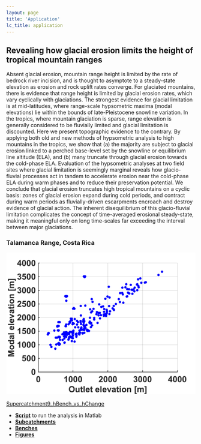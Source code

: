 ```yaml
---
layout: page
title: 'Application'
lc_title: application
---
```


## Revealing how glacial erosion limits the height of tropical mountain ranges


Absent glacial erosion, mountain range height is limited by the 
rate of bedrock river incision, and is thought
to asymptote to a steady-state elevation as erosion and rock uplift rates converge. 
For glaciated mountains, there is evidence that range height 
is limited by glacial erosion rates, 
which vary cyclically with glaciations. The strongest evidence for glacial limitation 
is at mid-latitudes, where range-scale hypsometric maxima (modal elevations) lie within 
the bounds of late-Pleistocene snowline variation. In the tropics, where mountain 
glaciation is sparse, range elevation is generally considered to be fluvially limited
and glacial limitation is discounted. Here we present topographic evidence to the
contrary. By applying both old and new methods of hypsometric analysis to high
mountains in the tropics, we show that (a) the majority are subject to glacial 
erosion linked to a perched base-level set by the snowline or equilibrium line 
altitude (ELA), and (b) many truncate through glacial erosion towards the cold-phase
ELA. Evaluation of the hypsometric analyses at two field sites where glacial 
limitation is seemingly marginal reveals how glacio-fluvial processes act in 
tandem to accelerate erosion near the cold-phase ELA during warm phases and to
reduce their preservation potential. We conclude that glacial erosion truncates
high tropical mountains on a cyclic basis: zones of glacial erosion expand during 
cold periods, and contract during warm periods as fluvially-driven escarpments 
encroach and destroy evidence of glacial action. The inherent disequilibrium of
this glacio-fluvial limitation complicates the concept of time-averaged erosional
steady-state, making it meaningful only
on long time-scales far exceeding the interval between major glaciations.


### Talamanca Range, Costa Rica

![Supercatchment9_hBench_vs_hChange](https://raw.githubusercontent.com/mcunningham917/PHanalysis/master/CostaRica/Figures/Supercatchment9_hBench_vs_hChange.png)

[Supercatchment9_hBench_vs_hChange](https://raw.githubusercontent.com/mcunningham917/PHanalysis/master/CostaRica/Figures/Supercatchment9_hBench_vs_hChange.png)


  * [**Script**](/PHtools/Analysis/CostaRica.m) to run the analysis in Matlab
  * [**Subcatchments**](https://github.com/mcunningham917/PHanalysis/blob/master/CostaRica/Subcatchments)
  * [**Benches**](https://github.com/mcunningham917/PHanalysis/blob/master/CostaRica/PHBs) 
  * [**Figures**](https://github.com/mcunningham917/PHanalysis/blob/master/CostaRica/Figures) 


